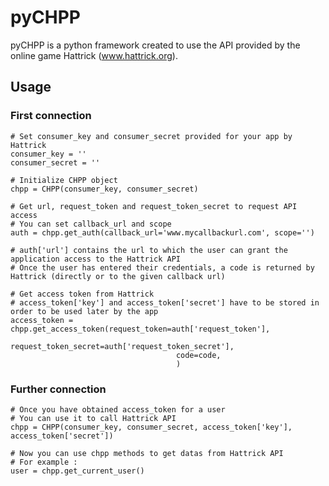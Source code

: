 # pyCHPP
pyCHPP is a python framework created to use the API provided by the online game Hattrick (www.hattrick.org).

## Usage

### First connection
    # Set consumer_key and consumer_secret provided for your app by Hattrick
    consumer_key = ''
    consumer_secret = ''
    
    # Initialize CHPP object
    chpp = CHPP(consumer_key, consumer_secret)
    
    # Get url, request_token and request_token_secret to request API access
    # You can set callback_url and scope
    auth = chpp.get_auth(callback_url='www.mycallbackurl.com', scope='')
    
    # auth['url'] contains the url to which the user can grant the application access to the Hattrick API
    # Once the user has entered their credentials, a code is returned by Hattrick (directly or to the given callback url)
    
    # Get access token from Hattrick
    # access_token['key'] and access_token['secret'] have to be stored in order to be used later by the app
    access_token = chpp.get_access_token(request_token=auth['request_token'],
                                         request_token_secret=auth['request_token_secret'],
                                         code=code,
                                         )

### Further connection
    # Once you have obtained access_token for a user
    # You can use it to call Hattrick API
    chpp = CHPP(consumer_key, consumer_secret, access_token['key'], access_token['secret'])
    
    # Now you can use chpp methods to get datas from Hattrick API
    # For example :
    user = chpp.get_current_user()
